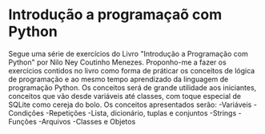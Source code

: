 # Introdução a programaçaõ com Python
Segue uma série de exercícios do Livro "Introdução a Programação com Python" por Nilo Ney Coutinho Menezes. Proponho-me a fazer os exercícios contidos no livro como forma de práticar os conceitos de lógica de programação e ao mesmo tempo aprendizado da linguagem de programação Python. Os conceitos será de grande utilidade aos iniciantes, conceitos que vão desde variáveis até classes, com toque especial de SQLite como cereja do bolo.
Os conceitos apresentados serão: -Variáveis -Condições -Repetições -Lista, dicionário, tuplas e conjuntos -Strings -Funções -Arquivos -Classes e Objetos
